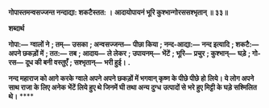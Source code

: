 **गोपास्तमन्वसज्जन्त नन्दाद्या: शकटैस्तत: ।** **आदायोपायनं भूरि कुश्भान्गोरससश्भृतान् ॥ ३३॥** 

**शब्दार्थ** 

**गोपा:—** **ग्वालों ने** **; तम्—** **उसका** **; अन्वसज्जन्त—** **पीछा किया** **; नन्द-आद्या:—** **नन्द इत्यादि** **; शकटै:—** **अपने छकड़ों में** **; तत:—** **तब** **; आदाय—** **ले लेकर** **; उपायनम्—** **भेंटें** **; भूरि—** **प्रचुर** **; कुश्भान्—** **घड़े** **; गो-रस—** **दूध की बनी वस्तुएँ** **; सश्भृतान्—** **भरी हुई।** **.** 

**नन्द महाराज को आगे करके ग्वाले अपने अपने छकड़ों में भगवान् कृष्ण के पीछे पीछे हो** **लिये। ये लोग अपने साथ राजा के लिए अनेक भेंटें लिये हुए थे जिनमें घी तथा अन्य दुग्ध** **उत्पादों से भरे हुए मिट्टी के घड़े सश्मिलित थे।** **** 